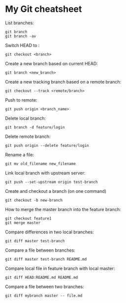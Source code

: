 # My Git cheatsheet

List branches:

``` shell
git branch
git branch -av
```

Switch HEAD to <branch>:

``` shell
git checkout <branch>
```

Create a new branch based on current HEAD:

``` shell
git branch <new_branch> 
```

Create a new tracking branch based on a remote branch:

``` shell
git checkout --track <remote/branch>
```

Push to remote:

``` shell
git push origin <branch_name>
```

Delete local branch:

``` shell
git branch -d feature/login
```

Delete remote branch:

``` shell
git push origin --delete feature/login
```

Rename a file:

``` shell
git mv old_filename new_filename
```

Link local branch with upstream server:

``` shell
git push --set-upstream origin test-branch
```

Create and checkout a branch (on one command)

``` shell
git checkout -b new-branch
```


How to merge the master branch into the feature branch:

``` shell
git checkout feature1
git merge master
```

Compare differences in two local branches:

``` shell
git diff master test-branch
```

Compare a file between branches:

``` shell
git diff master test-branch README.md
```

Compare local file in feature branch with local master:

``` shell
git diff HEAD:README.md README.md 
```

Compare a file between two branches:

``` shell
git diff mybranch master -- file.md
```

